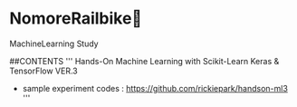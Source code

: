 # NomoreRailbike🚋

MachineLearning Study

##CONTENTS
'''
Hands-On Machine Learning  with Scikit-Learn Keras & TensorFlow VER.3
+ sample experiment codes : https://github.com/rickiepark/handson-ml3
'''
